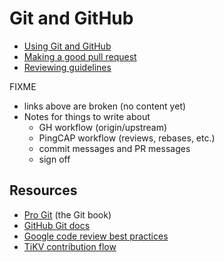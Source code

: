 # Git and GitHub

* [Using Git and GitHub](git.md)
* [Making a good pull request](pr.md)
* [Reviewing guidelines](review.md)

FIXME

* links above are broken (no content yet)
* Notes for things to write about
  - GH workflow (origin/upstream)
  - PingCAP workflow (reviews, rebases, etc.)
  - commit messages and PR messages
  - sign off


## Resources

* [Pro Git](https://git-scm.com/book/en/v2) (the Git book)
* [GitHub Git docs](https://help.github.com/en/github/using-git)
* [Google code review best practices](https://google.github.io/eng-practices/review/)
* [TiKV contribution flow](https://github.com/tikv/tikv/blob/master/CONTRIBUTING.md#contribution-flow)